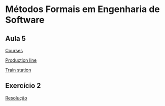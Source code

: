 # Métodos Formais em Engenharia de Software 

## Aula 5
[Courses](http://alloy4fun.inesctec.pt/tRswRhieW38oTDWss)

[Production line](http://alloy4fun.inesctec.pt/552R4y9kgDMguGfBE)

[Train station]()

## Exercício 2
[Resolução](http://alloy4fun.inesctec.pt/QXXuszPv78FawEmM9)
